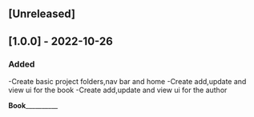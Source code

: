 
## [Unreleased]

## [1.0.0] - 2022-10-26
### Added


-Create basic project folders,nav bar and home
-Create add,update and view ui for the book 
-Create add,update and view ui for the author

____________Book______________________
